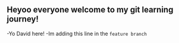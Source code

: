 ## Heyoo everyone welcome to my git learning journey!

-Yo David here!
-Im adding this line in the `feature branch`
